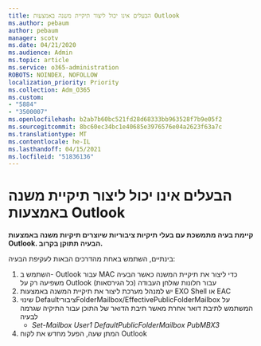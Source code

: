 ```yaml
---
title: הבעלים אינו יכול ליצור תיקיית משנה באמצעות Outlook
ms.author: pebaum
author: pebaum
manager: scotv
ms.date: 04/21/2020
ms.audience: Admin
ms.topic: article
ms.service: o365-administration
ROBOTS: NOINDEX, NOFOLLOW
localization_priority: Priority
ms.collection: Adm_O365
ms.custom:
- "5884"
- "3500007"
ms.openlocfilehash: b2ab7b60bc521fd28d68333bb963528f7b9e05f2
ms.sourcegitcommit: 8bc60ec34bc1e40685e3976576e04a2623f63a7c
ms.translationtype: MT
ms.contentlocale: he-IL
ms.lasthandoff: 04/15/2021
ms.locfileid: "51836136"
---
```

# <a name="owner-cannot-create-sub-folder-using-outlook"></a>הבעלים אינו יכול ליצור תיקיית משנה באמצעות Outlook

**קיימת בעיה מתמשכת עם בעלי תיקיות ציבוריות שיוצרים תיקיות משנה באמצעות Outlook. הבעיה תתוקן בקרוב.**

בינתיים, השתמש באחת מהדרכים הבאות לעקיפת הבעיה:

1. השתמש ב- Outlook עבור MAC כדי ליצור את תיקיית המשנה כאשר הבעיה משפיעה רק על Outlook עבור חלונות שולחן העבודה (כל הגירסאות)
2. יש למנהל מערכת ליצור את תיקיית המשנה באמצעות EXO Shell או EAC
3. שינוי DefaultציבוריFolderMailbox/EffectivePublicFolderMailbox על המשתמש לתיבת דואר אחרת מאשר תיבת הדואר של התוכן עבור התיקיה שגרמה לבעיה  
    - *Set-Mailbox User1 DefaultPublicFolderMailbox PubMBX3*
4. המתן שעה, הפעל מחדש את לקוח Outlook